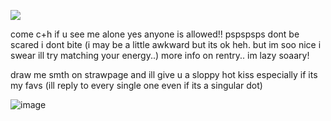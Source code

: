   ![](https://komarev.com/ghpvc/?username=KAITO-V1&color=000000)

come c+h if u see me alone yes anyone is allowed!! pspspsps dont be scared i dont bite (i may be a little awkward but its ok heh. but im soo nice i swear ill try matching your energy..) more info on rentry.. im lazy soaary!

draw me smth on strawpage and ill give u a sloppy hot kiss especially if its my favs (ill reply to every single one even if its a singular dot)

![image](https://github.com/user-attachments/assets/1e7bbf8e-0dc4-4926-843a-e95429c7021e)
